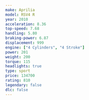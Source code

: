 ```yaml
---
make: Aprilia
model: RSV4 R
year: 2010
acceleration: 8.36
top-speed: 7.68
handling: 5.80
braking-power: 6.87
displacement: 999
engine: ["4 Cylinders", "4 Stroke"]
power: 201
weight: 200
torque: 115
headlights: true
type: sport
price: 134700
rating: 810
legendary: false
dlc: false
---
```

